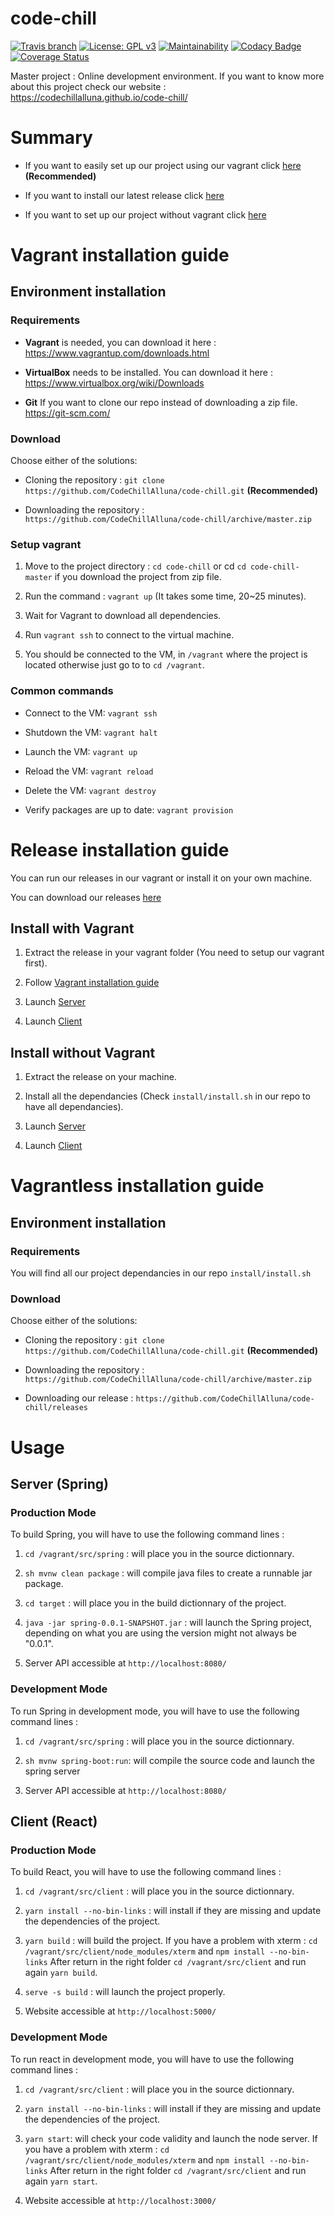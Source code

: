 
# code-chill

  

[![Travis branch](https://img.shields.io/travis/CodeChillAlluna/code-chill/master.svg?style=flat-square)](https://travis-ci.org/CodeChillAlluna/code-chill) [![License: GPL v3](https://img.shields.io/badge/License-GPL%20v3-blue.svg)](https://github.com/CodeChillAlluna/code-chill/blob/master/LICENSE) [![Maintainability](https://api.codeclimate.com/v1/badges/b61e96a6f14db189b5b1/maintainability)](https://codeclimate.com/github/CodeChillAlluna/code-chill/maintainability) [![Codacy Badge](https://api.codacy.com/project/badge/Grade/3373b12b915d4be68943182e1c2ff979)](https://www.codacy.com/app/Lulu300/code-chill?utm_source=github.com&amp;utm_medium=referral&amp;utm_content=CodeChillAlluna/code-chill&amp;utm_campaign=Badge_Grade) [![Coverage Status](https://coveralls.io/repos/github/CodeChillAlluna/code-chill/badge.svg?branch=master)](https://coveralls.io/github/CodeChillAlluna/code-chill?branch=master)

  

Master project : Online development environment.
If you want to know more about this project check our website : https://codechillalluna.github.io/code-chill/

# Summary

* If you want to easily set up our project using our vagrant click [here](#vagrant-installation-guide) **(Recommended)**

* If you want to install our latest release click [here](#release-installation-guide)

* If you want to set up our project without vagrant click [here](#vagrantless-installation-guide)

# Vagrant installation guide

## Environment installation

### Requirements

* **Vagrant** is needed, you can download it here :
https://www.vagrantup.com/downloads.html

* **VirtualBox** needs to be installed. You can download it here : https://www.virtualbox.org/wiki/Downloads
* **Git** If you want to clone our repo instead of downloading a zip file.
https://git-scm.com/

### Download

Choose either of the solutions:

- Cloning the repository : `git clone https://github.com/CodeChillAlluna/code-chill.git` **(Recommended)**

- Downloading the repository : `https://github.com/CodeChillAlluna/code-chill/archive/master.zip`

  

### Setup vagrant

1. Move to the project directory : `cd code-chill` or cd `cd code-chill-master` if you download the project from zip file.

2. Run the command : `vagrant up` (It takes some time, 20~25 minutes).

2. Wait for Vagrant to download all dependencies.

3. Run `vagrant ssh` to connect to the virtual machine.

4. You should be connected to the VM, in `/vagrant` where the project is located otherwise just go to to `cd /vagrant`.

### Common commands

- Connect to the VM: `vagrant ssh`

- Shutdown the VM: `vagrant halt`

- Launch the VM: `vagrant up`

- Reload the VM: `vagrant reload`

- Delete the VM: `vagrant destroy`

- Verify packages are up to date: `vagrant provision`

# Release installation guide

You can run our releases in our vagrant or install it on your own machine.

You can download our releases <a  href="https://github.com/CodeChillAlluna/code-chill/releases">here</a>

## Install with Vagrant

1. Extract the release in your vagrant folder (You need to setup our vagrant first).

2. Follow <a  href="#vagrant-installation-guide">Vagrant installation guide</a>

3. Launch <a  href="#production-mode">Server</a>

4. Launch <a  href="#production-mode-1">Client</a>

## Install without Vagrant

1. Extract the release on your machine.

2. Install all the dependancies (Check `install/install.sh` in our repo to have all dependancies).

3. Launch <a  href="#production-mode">Server</a>

4. Launch <a  href="#production-mode-1">Client</a>


# Vagrantless installation guide

## Environment installation

### Requirements

You will find all our project dependancies in our repo `install/install.sh`

### Download

Choose either of the solutions:

- Cloning the repository : `git clone https://github.com/CodeChillAlluna/code-chill.git` **(Recommended)**

- Downloading the repository : `https://github.com/CodeChillAlluna/code-chill/archive/master.zip`

- Downloading our release : `https://github.com/CodeChillAlluna/code-chill/releases`

  

# Usage

## Server (Spring)

### Production Mode

To build Spring, you will have to use the following command lines :

  

1. `cd /vagrant/src/spring` : will place you in the source dictionnary.

2. `sh mvnw clean package` : will compile java files to create a runnable jar package.

3. `cd target` : will place you in the build dictionnary of the project.

4. `java -jar spring-0.0.1-SNAPSHOT.jar` : will launch the Spring project, depending on what you are using the version might not always be "0.0.1".

5. Server API accessible at `http://localhost:8080/`

### Development Mode

To run Spring in development mode, you will have to use the following command lines :

1. `cd /vagrant/src/spring` : will place you in the source dictionnary.

2. `sh mvnw spring-boot:run`: will compile the source code and launch the spring server

3. Server API accessible at `http://localhost:8080/`

  

## Client (React)

### Production Mode

To build React, you will have to use the following command lines :

1. `cd /vagrant/src/client` : will place you in the source dictionnary.

2. `yarn install --no-bin-links` : will install if they are missing and update the dependencies of the project.

3. `yarn build` : will build the project.
If you have a problem with xterm :
`cd /vagrant/src/client/node_modules/xterm` and 
`npm install --no-bin-links`
After return in the right folder `cd /vagrant/src/client`
and run again `yarn build`.

5. `serve -s build` : will launch the project properly.

6. Website accessible at `http://localhost:5000/`

### Development Mode

To run react in development mode, you will have to use the following command lines :

1. `cd /vagrant/src/client` : will place you in the source dictionnary.

2. `yarn install --no-bin-links` : will install if they are missing and update the dependencies of the project.

3. `yarn start`: will check your code validity and launch the node server.
If you have a problem with xterm :
`cd /vagrant/src/client/node_modules/xterm` and 
`npm install --no-bin-links`
After return in the right folder `cd /vagrant/src/client`
and run again `yarn start`.

5. Website accessible at `http://localhost:3000/`
